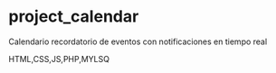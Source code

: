 # project_calendar
Calendario recordatorio de eventos con notificaciones en tiempo real

HTML,CSS,JS,PHP,MYLSQ
